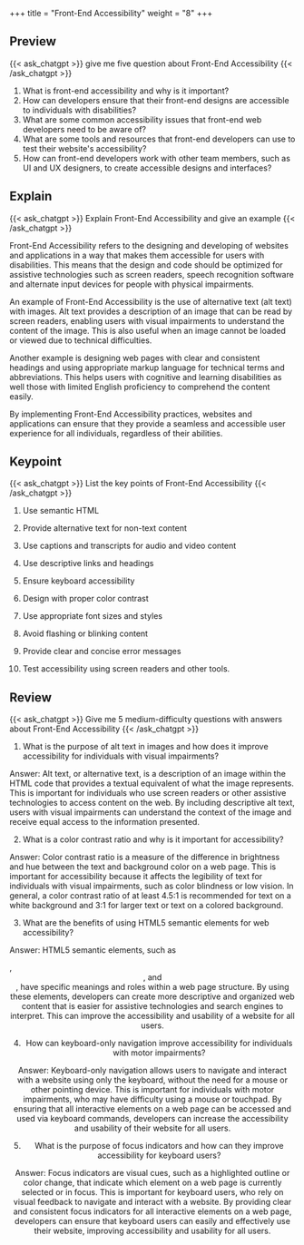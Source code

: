 +++
title = "Front-End Accessibility"
weight = "8"
+++
## Preview
{{< ask_chatgpt >}}
give me five question about Front-End Accessibility
{{< /ask_chatgpt >}}



1. What is front-end accessibility and why is it important?
2. How can developers ensure that their front-end designs are accessible to individuals with disabilities?
3. What are some common accessibility issues that front-end web developers need to be aware of?
4. What are some tools and resources that front-end developers can use to test their website's accessibility?
5. How can front-end developers work with other team members, such as UI and UX designers, to create accessible designs and interfaces?   

## Explain
{{< ask_chatgpt >}}
Explain Front-End Accessibility and give an example
{{< /ask_chatgpt >}}



Front-End Accessibility refers to the designing and developing of websites and applications in a way that makes them accessible for users with disabilities. This means that the design and code should be optimized for assistive technologies such as screen readers, speech recognition software and alternate input devices for people with physical impairments.

An example of Front-End Accessibility is the use of alternative text (alt text) with images. Alt text provides a description of an image that can be read by screen readers, enabling users with visual impairments to understand the content of the image. This is also useful when an image cannot be loaded or viewed due to technical difficulties.

Another example is designing web pages with clear and consistent headings and using appropriate markup language for technical terms and abbreviations. This helps users with cognitive and learning disabilities as well those with limited English proficiency to comprehend the content easily. 

By implementing Front-End Accessibility practices, websites and applications can ensure that they provide a seamless and accessible user experience for all individuals, regardless of their abilities.   

## Keypoint
{{< ask_chatgpt >}}
List the key points of Front-End Accessibility
{{< /ask_chatgpt >}}



1. Use semantic HTML

2. Provide alternative text for non-text content

3. Use captions and transcripts for audio and video content

4. Use descriptive links and headings

5. Ensure keyboard accessibility

6. Design with proper color contrast

7. Use appropriate font sizes and styles

8. Avoid flashing or blinking content

9. Provide clear and concise error messages

10. Test accessibility using screen readers and other tools.   

## Review
{{< ask_chatgpt >}}
Give me 5 medium-difficulty questions with answers about Front-End Accessibility
{{< /ask_chatgpt >}}



1. What is the purpose of alt text in images and how does it improve accessibility for individuals with visual impairments?

Answer: Alt text, or alternative text, is a description of an image within the HTML code that provides a textual equivalent of what the image represents. This is important for individuals who use screen readers or other assistive technologies to access content on the web. By including descriptive alt text, users with visual impairments can understand the context of the image and receive equal access to the information presented.

2. What is a color contrast ratio and why is it important for accessibility?

Answer: Color contrast ratio is a measure of the difference in brightness and hue between the text and background color on a web page. This is important for accessibility because it affects the legibility of text for individuals with visual impairments, such as color blindness or low vision. In general, a color contrast ratio of at least 4.5:1 is recommended for text on a white background and 3:1 for larger text or text on a colored background.

3. What are the benefits of using HTML5 semantic elements for web accessibility?

Answer: HTML5 semantic elements, such as <nav>, <header>, and <footer>, have specific meanings and roles within a web page structure. By using these elements, developers can create more descriptive and organized web content that is easier for assistive technologies and search engines to interpret. This can improve the accessibility and usability of a website for all users.

4. How can keyboard-only navigation improve accessibility for individuals with motor impairments?

Answer: Keyboard-only navigation allows users to navigate and interact with a website using only the keyboard, without the need for a mouse or other pointing device. This is important for individuals with motor impairments, who may have difficulty using a mouse or touchpad. By ensuring that all interactive elements on a web page can be accessed and used via keyboard commands, developers can increase the accessibility and usability of their website for all users.

5. What is the purpose of focus indicators and how can they improve accessibility for keyboard users?

Answer: Focus indicators are visual cues, such as a highlighted outline or color change, that indicate which element on a web page is currently selected or in focus. This is important for keyboard users, who rely on visual feedback to navigate and interact with a website. By providing clear and consistent focus indicators for all interactive elements on a web page, developers can ensure that keyboard users can easily and effectively use their website, improving accessibility and usability for all users.   

